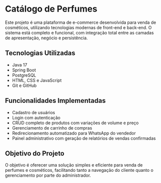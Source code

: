 # Catálogo de Perfumes

Este projeto é uma plataforma de e-commerce desenvolvida para venda de cosméticos, utilizando tecnologias modernas de front-end e back-end. O sistema está completo e funcional, com integração total entre as camadas de apresentação, negócio e persistência.

## Tecnologias Utilizadas

- Java 17
- Spring Boot
- PostgreSQL
- HTML, CSS e JavaScript
- Git e GitHub

## Funcionalidades Implementadas

- Cadastro de usuários
- Login com autenticação
- CRUD completo de produtos com variações de volume e preço
- Gerenciamento de carrinho de compras
- Redirecionamento automatizado para WhatsApp do vendedor
- Painel administrativo com geração de relatórios de vendas confirmadas

## Objetivo do Projeto

O objetivo é oferecer uma solução simples e eficiente para venda de perfumes e cosméticos, facilitando tanto a navegação do cliente quanto o gerenciamento por parte do administrador.
